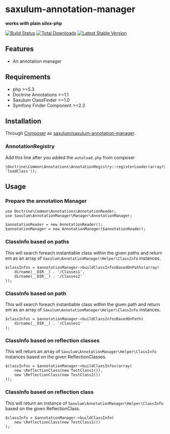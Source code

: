 saxulum-annotation-manager
==========================

**works with plain silex-php**

[![Build Status](https://api.travis-ci.org/saxulum/saxulum-annotation-manager.png?branch=master)](https://travis-ci.org/saxulum/saxulum-annotation-manager)
[![Total Downloads](https://poser.pugx.org/saxulum/saxulum-annotation-manager/downloads.png)](https://packagist.org/packages/saxulum/saxulum-annotation-manager)
[![Latest Stable Version](https://poser.pugx.org/saxulum/saxulum-annotation-manager/v/stable.png)](https://packagist.org/packages/saxulum/saxulum-annotation-manager)

Features
--------

* An annotation manager

Requirements
------------

* php >=5.3
* Doctrine Annotations >=1.1
* Saxulum ClassFinder >=1.0
* Symfony Finder Component >=2.3

Installation
------------

Through [Composer](http://getcomposer.org) as [saxulum/saxulum-annotation-manager][1].

### AnnotationRegistry

Add this line after you added the `autoload.php` from composer

```{.php}
\Doctrine\Common\Annotations\AnnotationRegistry::registerLoader(array($loader, 'loadClass'));
```

Usage
-----

### Prepare the annotation Manager

```{.php}
use Doctrine\Common\Annotations\AnnotationReader;
use Saxulum\AnnotationManager\Manager\AnnotationManager;

$annotationReader = new AnnotationReader();
$annotationManager = new AnnotationManager($annotationReader);
```

### ClassInfo based on paths
This will search foreach instantiable class within the given paths
and return em as an array of `Saxulum\AnnotationManager\Helper\ClassInfo`
instances.

```{.php}
$classInfos = $annotationManager->buildClassInfosBasedOnPaths(array(
    dirname(__DIR__) . '/Classes1',
    dirname(__DIR__) . '/Classes2'
));
```

### ClassInfo based on path
This will search foreach instantiable class within the given path
and return em as an array of `Saxulum\AnnotationManager\Helper\ClassInfo`
instances.

```{.php}
$classInfos = $annotationManager->buildClassInfosBasedOnPath(
    dirname(__DIR__) . '/Classes1'
);
```

### ClassInfo based on reflection classes
This will return an array of `Saxulum\AnnotationManager\Helper\ClassInfo`
instances based on the given ReflectionClasses.

```{.php}
$classInfos = $annotationManager->buildClassInfos(array(
    new \ReflectionClass(new TestClass1()),
    new \ReflectionClass(new TestClass2())
));
```

### ClassInfo based on reflection class
This will return an instance of `Saxulum\AnnotationManager\Helper\ClassInfo`
based on the given ReflectionClass.

```{.php}
$classInfo = $annotationManager->buildClassInfo(
    new \ReflectionClass(new TestClass1())
);
```

[1]: https://packagist.org/packages/saxulum/saxulum-annotation-manager